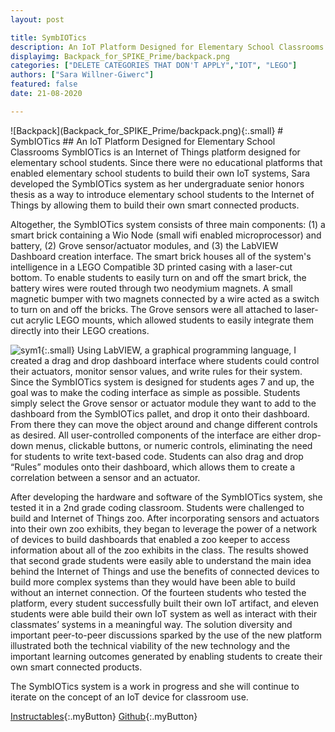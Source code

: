 ```yaml
---
layout: post

title: SymbIOTics
description: An IoT Platform Designed for Elementary School Classrooms
displayimg: Backpack_for_SPIKE_Prime/backpack.png
categories: ["DELETE CATEGORIES THAT DON'T APPLY","IOT", "LEGO"]
authors: ["Sara Willner-Giwerc"]
featured: false
date: 21-08-2020

---
```



<!--IMAGE_TEXT_OVERLAY creates a image with a text box over it--------------------->
<div class="image_text_overlay" markdown="1">
![Backpack](Backpack_for_SPIKE_Prime/backpack.png){:.small}
# SymbIOTics
##  An IoT Platform Designed for Elementary School Classrooms
SymbIOTics is an Internet of Things platform designed for elementary school students. Since there were no educational platforms that enabled elementary school students to build their own IoT systems, Sara developed the SymbIOTics system as her undergraduate senior honors thesis as a way to introduce elementary school students to the Internet of Things by allowing them to build their own smart connected products.
</div>

<!--document creates a grid of documentss--------------------->
<div class="free_write" markdown="1">





Altogether, the SymbIOTics system consists of three main components: (1) a smart brick containing a Wio Node (small wifi enabled microprocessor) and battery, (2) Grove sensor/actuator modules, and (3) the LabVIEW Dashboard creation interface. The smart brick houses all of the system's intelligence in a LEGO Compatible 3D printed casing with a laser-cut bottom. To enable students to easily turn on and off the smart brick, the battery wires were routed through two neodymium magnets. A small magnetic bumper with two magnets connected by a wire acted as a switch to turn on and off the bricks. The Grove sensors were all attached to laser-cut acrylic LEGO mounts, which allowed students to easily integrate them directly into their LEGO creations.

![sym1](SymbIOTics/sym1.png){:.small} 
Using LabVIEW, a graphical programming language, I created a drag and drop dashboard interface where students could control their actuators, monitor sensor values, and write rules for their system. Since the SymbIOTics system is designed for students ages 7 and up, the goal was to make the coding interface as simple as possible. Students simply select the Grove sensor or actuator module they want to add to the dashboard from the SymbIOTics pallet, and drop it onto their dashboard. From there they can move the object around and change different controls as desired. All user-controlled components of the interface are either drop-down menus, clickable buttons, or numeric controls, eliminating the need for students to write text-based code. Students can also drag and drop “Rules” modules onto their dashboard, which allows them to create a correlation between a sensor and an actuator.

After developing the hardware and software of the SymbIOTics system, she tested it in a 2nd grade coding classroom. Students were challenged to build and Internet of Things zoo. After incorporating sensors and actuators into their own zoo exhibits, they began to leverage the power of a network of devices to build dashboards that enabled a zoo keeper to access information about all of the zoo exhibits in the class. The results showed that second grade students were easily able to understand the main idea behind the Internet of Things and use the benefits of connected devices to build more complex systems than they would have been able to build without an internet connection. Of the fourteen students who tested the platform, every student successfully built their own IoT artifact, and eleven students were able build their own IoT system as well as interact with their classmates’ systems in a meaningful way. The solution diversity and important peer-to-peer discussions sparked by the use of the new platform illustrated both the technical viability of the new technology and the important learning outcomes generated by enabling students to create their own smart connected products.


The SymbIOTics system is a work in progress and she will continue to iterate on the concept of an IoT device for classroom use.


[Instructables](https://www.instructables.com/id/Backpack-1-OpenMV-Camera/){:.myButton}
[Github](https://github.com/ceeoinnovations/SPIKEPrimeBackpacks/tree/master/examples){:.myButton}




</div>
